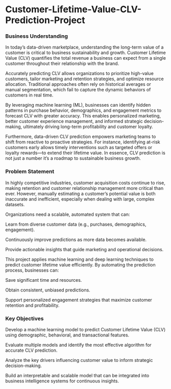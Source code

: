 # Customer-Lifetime-Value-CLV-Prediction-Project
### Business Understanding

In today’s data-driven marketplace, understanding the long-term value of a customer is critical to business sustainability and growth. Customer Lifetime Value (CLV) quantifies the total revenue a business can expect from a single customer throughout their relationship with the brand.

Accurately predicting CLV allows organizations to prioritize high-value customers, tailor marketing and retention strategies, and optimize resource allocation. Traditional approaches often rely on historical averages or manual segmentation, which fail to capture the dynamic behaviors of customers in real time.

By leveraging machine learning (ML), businesses can identify hidden patterns in purchase behavior, demographics, and engagement metrics to forecast CLV with greater accuracy. This enables personalized marketing, better customer experience management, and informed strategic decision-making, ultimately driving long-term profitability and customer loyalty.

Furthermore, data-driven CLV prediction empowers marketing teams to shift from reactive to proactive strategies. For instance, identifying at-risk customers early allows timely interventions such as targeted offers or loyalty rewards—to extend their lifetime value. In essence, CLV prediction is not just a number it’s a roadmap to sustainable business growth.

### Problem Statement

In highly competitive industries, customer acquisition costs continue to rise, making retention and customer relationship management more critical than ever. However, manually estimating a customer’s potential value is both inaccurate and inefficient, especially when dealing with large, complex datasets.

Organizations need a scalable, automated system that can:

Learn from diverse customer data (e.g., purchases, demographics, engagement).

Continuously improve predictions as more data becomes available.

Provide actionable insights that guide marketing and operational decisions.

This project applies machine learning and deep learning techniques to predict customer lifetime value efficiently. By automating the prediction process, businesses can:

Save significant time and resources.

Obtain consistent, unbiased predictions.

Support personalized engagement strategies that maximize customer retention and profitability.

### Key Objectives

Develop a machine learning model to predict Customer Lifetime Value (CLV) using demographic, behavioral, and transactional features.

Evaluate multiple models and identify the most effective algorithm for accurate CLV prediction.

Analyze the key drivers influencing customer value to inform strategic decision-making.

Build an interpretable and scalable model that can be integrated into business intelligence systems for continuous insights.
